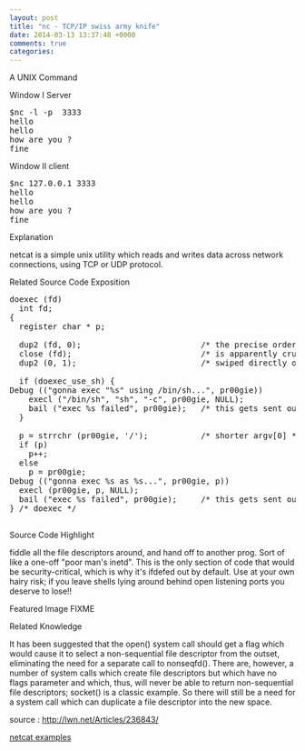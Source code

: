 ```yaml
---
layout: post
title: "nc - TCP/IP swiss army knife"
date: 2014-03-13 13:37:48 +0000
comments: true
categories: 
---
```


A UNIX Command

Window I Server 

<pre style="width:50%">
$nc -l -p  3333
hello
hello
how are you ?
fine
</pre>

Window II client
<pre style="width:50%">
$nc 127.0.0.1 3333
hello
hello
how are you ?
fine
</pre>

Explanation

netcat is a simple unix utility which reads and writes data
across network connections, using TCP or UDP protocol.


Related Source Code Exposition
<pre>
doexec (fd)
  int fd;
{
  register char * p;

  dup2 (fd, 0);                         /* the precise order of fiddlage */
  close (fd);                           /* is apparently crucial; this is */
  dup2 (0, 1);                          /* swiped directly out of "inetd". */

  if (doexec_use_sh) {
Debug (("gonna exec "%s" using /bin/sh...", pr00gie))
    execl ("/bin/sh", "sh", "-c", pr00gie, NULL);
    bail ("exec %s failed", pr00gie);   /* this gets sent out.  Hmm... */
  }

  p = strrchr (pr00gie, '/');           /* shorter argv[0] */
  if (p)
    p++;
  else
    p = pr00gie;
Debug (("gonna exec %s as %s...", pr00gie, p))
  execl (pr00gie, p, NULL);
  bail ("exec %s failed", pr00gie);     /* this gets sent out.  Hmm... */
} /* doexec */

</pre>

Source Code Highlight

fiddle all  the file descriptors around, and  hand off to
another prog.  Sort of like a one-off "poor man's inetd".
This  is   the  only  section  of  code   that  would  be
security-critical,  which  is  why  it's ifdefed  out  by
default.  Use at your own hairy risk; if you leave shells
lying around  behind open listening ports  you deserve to
lose!!

Featured Image
FIXME

Related Knowledge

It has been suggested  that the open() system call should
get   a  flag   which  would   cause  it   to   select  a
non-sequential   file   descriptor   from   the   outset,
eliminating   the   need   for   a   separate   call   to
nonseqfd(). There are, however,  a number of system calls
which  create file  descriptors but  which have  no flags
parameter and  which, thus, will never be  able to return
non-sequential  file descriptors;  socket() is  a classic
example. So there will still  be a need for a system call
which can duplicate a file descriptor into the new space.

source : http://lwn.net/Articles/236843/

<a href="http://www.g-loaded.eu/2006/11/06/netcat-a-couple-of-useful-examples/">netcat examples</a>